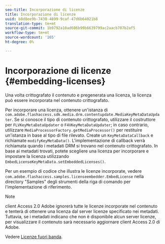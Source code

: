 ```yaml
---
seo-title: Incorporazione di licenze
title: Incorporazione di licenze
uuid: b8d8ee9b-7430-4899-9caf-47d6b64021b8
translation-type: tm+mt
source-git-commit: 1b9792a10ad606b99b6639799ac2aacb707b2af5
workflow-type: tm+mt
source-wordcount: '165'
ht-degree: 0%

---
```



# Incorporazione di licenze {#embedding-licenses}

Una volta crittografato il contenuto e pregenerata una licenza, la licenza può essere incorporata nel contenuto crittografato.

Per incorporare una licenza, ottenere un&#39;istanza di `com.adobe.flashaccess.sdk.media.drm.contentupdate.MediaKeyMetaDataUpdater`. Se si conosce il tipo di contenuto crittografato, utilizzare il costruttore per `FLVKeyMetaDataUpdater` o `F4VKeyMetaDataUpdater`; in caso contrario, utilizzare `MediaProcessorFactory.getMediaProcessor()` per restituire un&#39;istanza in base al tipo di file rilevato. Create un `KeyMetaDataCallback` e richiamate `modifyKeyMetaData()`. L&#39;implementazione di callback verrà richiamata quando i metadati DRM si trovano nel contenuto crittografato. In base ai metadati trovati, potete scegliere una licenza per incorporare e impostare la licenza utilizzando `EmbedLicenseKeyMetaData.setEmbeddedLicenses()`.

Per un esempio di codice che illustra le licenze incorporate, vedere `com.adobe.flashaccess.samples.licenseembedder.EmbedLicense` nella directory &quot;Samples&quot; degli strumenti della riga di comando per l&#39;implementazione di riferimento.

>[!NOTE]
>
> client Access 2.0 Adobe ignorerà tutte le licenze incorporate nel contenuto e tenterà di ottenere una licenza dal server licenze specificato nei metadati. Tuttavia, se i metadati indicano che non è disponibile alcun server licenze, per visualizzare il contenuto sarà necessario aggiornare  client Access 2.0 di Adobe.

Vedere [Licenze fuori banda](../../aaxs-protecting-content/content-introduction/packaging-options/content-out-of-band-licenses.md).
